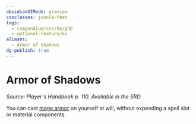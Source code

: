 ```yaml
---
obsidianUIMode: preview
cssclasses: json5e-feat
tags:
  - compendium/src/5e/phb
  - optional-feature/ei
aliases:
  - Armor of Shadows
dg-publish: true
---
```

# Armor of Shadows
*Source: Player's Handbook p. 110. Available in the SRD.*  

You can cast [mage armor](/Admin/CLI/spells/mage-armor.md) on yourself at will, without expending a spell slot or material components.
